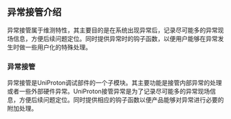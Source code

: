 ## 异常接管介绍

异常接管属于维测特性，其主要目的是在系统出现异常后，记录尽可能多的异常现场信息，方便后续问题定位。同时提供异常时的钩子函数，以便用户能够在异常发生时做一些用户化的特殊处理。

### 异常接管

异常接管是UniProton调试部件的一个子模块。其主要功能是接管内部异常的处理或者一些外部硬件异常。UniProton接管异常是为了记录尽可能多的异常现场信息，方便后续问题定位。同时提供相应的钩子函数以便产品能够对异常进行必要的附加处理。
